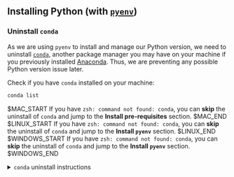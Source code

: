 ## Installing Python (with [`pyenv`](https://github.com/pyenv/pyenv))

### Uninstall `conda`

As we are using `pyenv` to install and manage our Python version, we need to uninstall [`conda`](https://docs.conda.io/projects/conda/en/latest/), another package manager you may have on your machine if you previously installed [Anaconda](https://www.anaconda.com/). Thus, we are preventing any possible Python version issue later.

Check if you have `conda` installed on your machine:

```bash
conda list
```
$MAC_START
If you have `zsh: command not found: conda`, you can **skip** the uninstall of `conda` and jump to the **Install pre-requisites** section.
$MAC_END
$LINUX_START
If you have `zsh: command not found: conda`, you can **skip** the uninstall of `conda` and jump to the **Install `pyenv`** section.
$LINUX_END
$WINDOWS_START
If you have `zsh: command not found: conda`, you can **skip** the uninstall of `conda` and jump to the **Install `pyenv`** section.
$WINDOWS_END

<details>
    <summary markdown='span'><code>conda</code> uninstall instructions</summary>

- Install the Anaconda-Clean package from your terminal and run the cleaning
```bash
conda install anaconda-clean
anaconda-clean --yes
```
- Remove every Anaconda directories
```bash
rm -rf ~/anaconda2
rm -rf ~/anaconda3
rm -rf ~/.anaconda_backup
$MAC_START
rm -rf ~/opt
$MAC_END
```
- Remove Anaconda path from your `.bash_profile`
    - Open the file with `code ~/.bash_profile`
    - If the file opens find the line matching the following pattern `export PATH="/path/to/anaconda3/bin:$PATH"` and delete the line
$MAC_START
    - Save the file with `CMD` + `s`
$MAC_END
$LINUX_START
    - Save the file with `CTRL` + `s`
$LINUX_END
- Restart your terminal with `exec zsh`
- Remove Anaconda initialization from your `.zshrc`:
    - Open the file with `code ~/.zshrc` 
    - Remove the code lines starting from `>>> conda initialize >>>` to `<<< conda initialize <<<`
</details>
